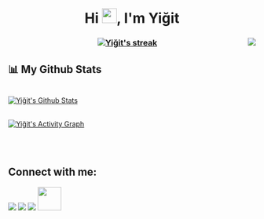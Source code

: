 
 
<h1 align="center">Hi <img src="https://raw.githubusercontent.com/MartinHeinz/MartinHeinz/master/wave.gif" width="30px">, I'm Yiğit</h1>
<h3 align="center>I'm Computer Engineering Student in Duzce University.</h3> 
           <br/>
           <br/>
           <br/>
           <br/>
           <br/>
           <br/>
           <br/>
           <br/>

<p align="right"><a href="https://spotify-github-profile.vercel.app/api/view?uid=songraper&redirect=true"><img style="width:%30;height:%30" align="right" src="https://spotify-github-profile.vercel.app/api/view?uid=songraper&cover_image=true&theme=default"><a/></p>


<p align="center">
    <a href="https://github.com/yigit-sen/github-readme-streak-stats">
        <img title="🔥 Get streak stats for your profile at git.io/streak-stats" alt="Yiğit's streak" src="https://github-readme-streak-stats.herokuapp.com/?user=yigit-sen&theme=black-ice&hide_border=true&stroke=0000&background=060A0CD0"/>
    </a>
</p>

## 📊 My Github Stats

  <br/>
    <a href="https://github.com/yigit-sen/github-readme-stats"><img alt="Yiğit's Github Stats" src="https://github-readme-stats.vercel.app/api?username=yigit-sen&show_icons=true&count_private=true&theme=react&hide_border=true&bg_color=0D1117" /></a>
  <br/>
<br/>

<a href="https://github.com/SubhamRaoniar28/github-readme-activity-graph"><img alt="Yiğit's Activity Graph" src="https://activity-graph.herokuapp.com/graph?username=yigit-sen&bg_color=0D1117&color=5BCDEC&line=5BCDEC&point=FFFFFF&hide_border=true" /></a>

<br/>
<br/>

## Connect with me:
<p align="left">

<a href = "https://www.linkedin.com/in/yigit-sen/"><img src="https://img.icons8.com/fluent/48/000000/linkedin.png"/></a>
<a href = "https://twitter.com/yigitsn0"><img src="https://img.icons8.com/fluent/48/000000/twitter.png"/></a>
<a href = "https://www.instagram.com/yigitsn0/"><img src="https://img.icons8.com/fluent/48/000000/instagram-new.png"/></a>
<a href = "https://www.yigitsen.com/"><img style="width:48px;height:48px" src="https://img.icons8.com/color/452/geography--v1.png"/></a>

</p>


